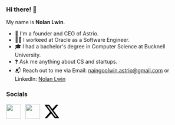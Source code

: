 ### Hi there! 👋

My name is **Nolan Lwin**.

- 🚀 I'm a founder and CEO of Astrio.
- 👨‍💻 I workeed at Oracle as a Software Engineer.
- 🎓 I had a bachelor's degree in Computer Science at Bucknell University.
- ❓ Ask me anything about CS and startups.
- 📬 Reach out to me via Email: [naingoolwin.astrio@gmail.com](naingoolwin.astrio@gmail.com) or LinkedIn: [Nolan Lwin](https://www.linkedin.com/in/nolan-lwin/)

### Socials

<p align="left"> 
<a href="mailto: nl020@bucknell.edu" target="_blank" rel="noreferrer"><img src="./img/gmail.svg" width="40" height="40" /></a> &nbsp;
<a href="https://www.linkedin.com/in/naing-oo-lwin-nolan/" target="_blank" rel="noreferrer"><img src="./img/linkedin.svg" width="40" height="40" padding-top= "100px" /></a> &nbsp;
<a href="https://x.com/NolanLwin/" target="_blank" rel="noreferrer"><img src="./img/x.svg" width="40" height="40" padding-top= "100px" /></a>
</p>
